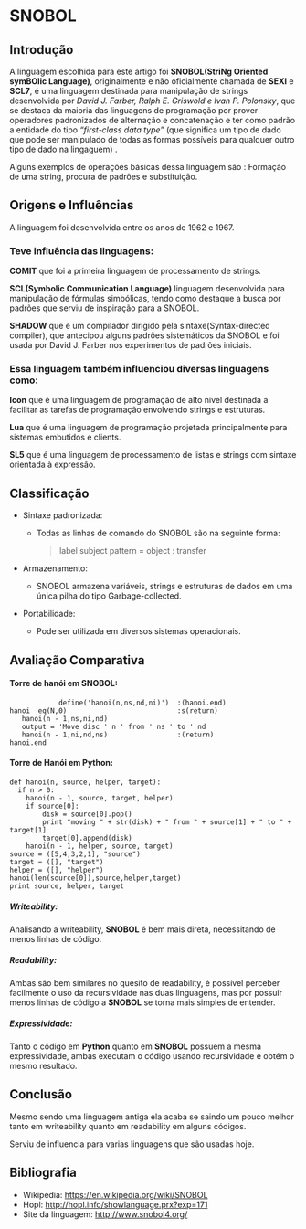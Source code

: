 
# SNOBOL

## Introdução

A linguagem escolhida para este artigo foi **SNOBOL(StriNg Oriented symBOlic Language)**, originalmente e
não oficialmente chamada de **SEXI** e **SCL7**, é uma linguagem destinada para manipulação de strings
desenvolvida por *David J. Farber, Ralph E. Griswold e Ivan P. Polonsky*, que se destaca da maioria das
linguagens de programação por prover operadores padronizados de alternação e concatenação e ter
como padrão a entidade do tipo *“first-class data type”* (que significa um tipo de dado que pode ser
manipulado de todas as formas possíveis para qualquer outro tipo de dado na lingaguem) .

Alguns exemplos de operações básicas dessa linguagem são : Formação de uma string, procura de padrões e substituição.

## Origens e Influências

A linguagem foi desenvolvida entre os anos de 1962 e  1967.

### Teve influência das linguagens:

**COMIT** que foi a primeira linguagem de processamento de strings.

**SCL(Symbolic Communication Language)** linguagem desenvolvida para manipulação de fórmulas simbólicas, tendo como destaque a busca por padrões que serviu de inspiração para a SNOBOL.

**SHADOW** que é um compilador dirigido pela sintaxe(Syntax-directed compiler), que antecipou alguns padrões sistemáticos da SNOBOL e foi usada por David J. Farber nos experimentos de padrões iniciais. 

### Essa linguagem também influenciou diversas linguagens como: 

**Icon** que é uma linguagem de programação de alto nível destinada a facilitar as tarefas de programação envolvendo strings e estruturas.

**Lua** que é uma linguagem de programação projetada principalmente para sistemas embutidos e clients.

**SL5** que é uma linguagem de processamento de listas e strings com sintaxe orientada à expressão.

## Classificação

- Sintaxe padronizada:
	- Todas as linhas de comando do SNOBOL são na seguinte forma:
		> label subject pattern = object : transfer
	
- Armazenamento:
	- SNOBOL armazena variáveis, strings e estruturas de dados em uma única pilha do tipo Garbage-collected.

- Portabilidade:
	- Pode ser utilizada em diversos sistemas operacionais.
	

## Avaliação Comparativa

#### Torre de hanói em SNOBOL:

                define('hanoi(n,ns,nd,ni)')  :(hanoi.end)
    hanoi  eq(N,0)                           :s(return)
       hanoi(n - 1,ns,ni,nd)
       output = 'Move disc ' n ' from ' ns ' to ' nd
       hanoi(n - 1,ni,nd,ns)                 :(return)
    hanoi.end


#### Torre de Hanói em Python:

    def hanoi(n, source, helper, target):
      if n > 0:
        hanoi(n - 1, source, target, helper)
        if source[0]:
            disk = source[0].pop()
            print "moving " + str(disk) + " from " + source[1] + " to " + target[1]
            target[0].append(disk)
        hanoi(n - 1, helper, source, target)
    source = ([5,4,3,2,1], "source")
    target = ([], "target")
    helper = ([], "helper")
    hanoi(len(source[0]),source,helper,target)
    print source, helper, target

##### Writeability:

Analisando a writeability, **SNOBOL** é bem mais direta, necessitando de menos linhas de código.

##### Readability:

Ambas são bem similares no quesito de readability, é possível perceber facilmente o uso da recursividade nas duas linguagens, mas por possuir menos linhas de código a **SNOBOL** se torna mais simples de entender.

##### Expressividade:
  Tanto o código em **Python** quanto em **SNOBOL** possuem a mesma expressividade, ambas executam o código usando recursividade e obtém o mesmo resultado.

## Conclusão

Mesmo sendo uma linguagem antiga ela acaba se saindo um pouco melhor tanto em writeability quanto em readability em alguns códigos.

Serviu de influencia para varias linguagens que são usadas hoje.

## Bibliografia
* Wikipedia: https://en.wikipedia.org/wiki/SNOBOL
* Hopl: http://hopl.info/showlanguage.prx?exp=171
* Site da linguagem: http://www.snobol4.org/
